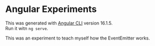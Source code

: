 # Angular Experiments

This was generated with [Angular CLI](https://github.com/angular/angular-cli) version 16.1.5.<br>
Run it witn `ng serve`.

This was an experiment to teach myself how the EventEmitter works.
